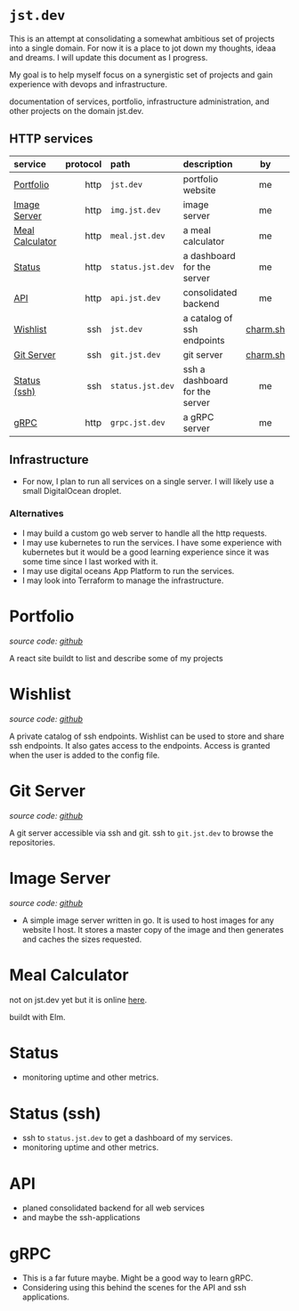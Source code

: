 # **`jst.dev`**

This is an attempt at consolidating a somewhat ambitious set of projects into a single domain. For now it is a place to jot down my thoughts, ideaa and dreams. I will update this document as I progress.

My goal is to help myself focus on a synergistic set of projects and gain experience with devops and infrastructure.

documentation of services, portfolio, infrastructure administration, and other projects on the domain jst.dev.

## HTTP services

| service                             | protocol | path             | description                    |              by               |                   online                   |
| :---------------------------------- | -------: | :--------------- | :----------------------------- | :---------------------------: | :----------------------------------------: |
| [Portfolio](#portfolio)             |     http | `jst.dev`        | portfolio website              |              me               |                    yes                     |
| [Image Server](#image-server)       |     http | `img.jst.dev`    | image server                   |              me               |                     no                     |
| [Meal Calculator](#meal-calculator) |     http | `meal.jst.dev`   | a meal calculator              |              me               | yes ([here](https://strandersson.se/meal)) |
| [Status](#status)                   |     http | `status.jst.dev` | a dashboard for the server     |              me               |                     no                     |
| [API](#api)                         |     http | `api.jst.dev`    | consolidated backend           |              me               |                     no                     |
| [Wishlist](#wishlist)               |      ssh | `jst.dev`        | a catalog of ssh endpoints     | [charm.sh](https://charm.sh/) |                     no                     |
| [Git Server](#git-server)           |      ssh | `git.jst.dev`    | git server                     | [charm.sh](https://charm.sh/) |                     no                     |
| [Status (ssh)](#status-ssh)         |      ssh | `status.jst.dev` | ssh a dashboard for the server |              me               |                     no                     |
| [gRPC](#gRPC)                       |     http | `grpc.jst.dev`   | a gRPC server                  |              me               |                     no                     |

## Infrastructure

- For now, I plan to run all services on a single server. I will likely use a small DigitalOcean droplet.

### Alternatives

- I may build a custom go web server to handle all the http requests.
- I may use kubernetes to run the services. I have some experience with kubernetes but it would be a good learning experience since it was some time since I last worked with it.
- I may use digital oceans App Platform to run the services.
- I may look into Terraform to manage the infrastructure.

# Portfolio

_source code: [github](https://github.com/johan-st/portfolio)_

A react site buildt to list and describe some of my projects

# Wishlist

_source code: [github](https://github.com/charmbracelet/wishlist)_

A private catalog of ssh endpoints. Wishlist can be used to store and share ssh endpoints. It also gates access to the endpoints. Access is granted when the user is added to the config file. 

# Git Server

_source code: [github](https://github.com/charmbracelet/soft-serve)_

A git server accessible via ssh and git. ssh to `git.jst.dev` to browse the repositories.

# Image Server

_source code: [github](https://github.com/johan-st/go-image-server)_

- A simple image server written in go. It is used to host images for any website I host. It stores a master copy of the image and then generates and caches the sizes requested.

# Meal Calculator

not on jst.dev yet but it is online [here](https://strandersson.se/meal).

buildt with Elm.

# Status

- monitoring uptime and other metrics.

# Status (ssh)

- ssh to `status.jst.dev` to get a dashboard of my services.
- monitoring uptime and other metrics.

# API

- planed consolidated backend for all web services
- and maybe the ssh-applications

# gRPC

- This is a far future maybe. Might be a good way to learn gRPC.
- Considering using this behind the scenes for the API and ssh applications.
